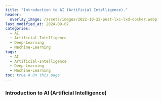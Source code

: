 ```yaml
---
title: "Introduction to AI (Artificial Intelligence)."
header:
  overlay_image: /assets/images/2022-10-22-post-lxc-lxd-docker.webp
last_modified_at: 2024-09-07
categories:
  - AI
  - Artificial-Intelligence
  - Deep-Learning  
  - Machine-Learning
tags:
  - AI
  - Artificial-Intelligence
  - Deep-Learning  
  - Machine-Learning
toc: true # On this page
---
```


### Introduction to AI (Artificial Intelligence)

